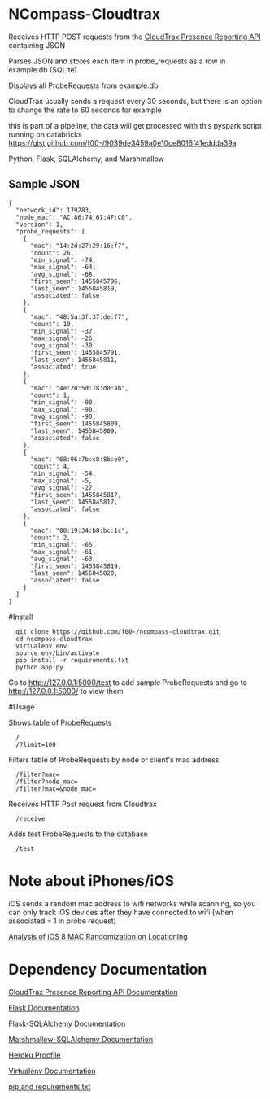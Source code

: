 # NCompass-Cloudtrax

Receives HTTP POST requests from the [CloudTrax Presence Reporting API](https://help.cloudtrax.com/hc/en-us/articles/207985916-CloudTrax-Presence-Reporting-API
) containing JSON

Parses JSON and stores each item in probe_requests as a row in example.db (SQLite)

Displays all ProbeRequests from example.db

CloudTrax usually sends a request every 30 seconds, but there is an option to change the rate to 60 seconds for example

this is part of a pipeline, the data will get processed with this pyspark script running on databricks
https://gist.github.com/f00-/9039de3459a0e10ce8016f41eddda39a

Python, Flask, SQLAlchemy, and Marshmallow

## Sample JSON
```
{
  "network_id": 179283,
  "node_mac": "AC:86:74:61:4F:C0",
  "version": 1,
  "probe_requests": [
    {
      "mac": "14:2d:27:29:16:f7",
      "count": 26,
      "min_signal": -74,
      "max_signal": -64,
      "avg_signal": -68,
      "first_seen": 1455845796,
      "last_seen": 1455845819,
      "associated": false
    },
    {
      "mac": "48:5a:3f:37:de:f7",
      "count": 10,
      "min_signal": -37,
      "max_signal": -26,
      "avg_signal": -30,
      "first_seen": 1455845791,
      "last_seen": 1455845811,
      "associated": true
    },
    {
      "mac": "4e:20:5d:18:d0:ab",
      "count": 1,
      "min_signal": -90,
      "max_signal": -90,
      "avg_signal": -90,
      "first_seen": 1455845809,
      "last_seen": 1455845809,
      "associated": false
    },
    {
      "mac": "68:96:7b:c8:8b:e9",
      "count": 4,
      "min_signal": -54,
      "max_signal": -5,
      "avg_signal": -27,
      "first_seen": 1455845817,
      "last_seen": 1455845817,
      "associated": false
    },
    {
      "mac": "80:19:34:b8:bc:1c",
      "count": 2,
      "min_signal": -65,
      "max_signal": -61,
      "avg_signal": -63,
      "first_seen": 1455845819,
      "last_seen": 1455845820,
      "associated": false
    }
  ]
}
```

#Install
```
  git clone https://github.com/f00-/ncompass-cloudtrax.git
  cd ncompass-cloudtrax
  virtualenv env
  source env/bin/activate
  pip install -r requirements.txt
  python app.py
```

  Go to http://127.0.0.1:5000/test to add sample ProbeRequests and go to http://127.0.0.1:5000/ to view them
  
#Usage

Shows table of ProbeRequests

```
  /
  /?limit=100
```

Filters table of ProbeRequests by node or client's mac address

```
  /filter?mac=
  /filter?node_mac=
  /filter?mac=&node_mac=
```

Receives HTTP Post request from Cloudtrax

```
  /receive
```


Adds test ProbeRequests to the database


```
  /test
```

# Note about iPhones/iOS
iOS sends a random mac address to wifi networks while scanning, so you can only track iOS devices after they have connected to wifi (when associated = 1 in probe request)

[Analysis of iOS 8 MAC Randomization on Locationing](http://mpact.zebra.com/documents/iOS8-White-Paper.pdf)

# Dependency Documentation

[CloudTrax Presence Reporting API Documentation](https://help.cloudtrax.com/hc/en-us/articles/207985916-CloudTrax-Presence-Reporting-API
)

[Flask Documentation](http://flask.pocoo.org/)

[Flask-SQLAlchemy Documentation](http://flask-sqlalchemy.pocoo.org/2.1/)

[Marshmallow-SQLAlchemy Documentation](https://marshmallow-sqlalchemy.readthedocs.io/en/latest/)

[Heroku Procfile](https://devcenter.heroku.com/articles/procfile)

[Virtualenv Documentation](https://virtualenv.pypa.io/en/stable/)

[pip and requirements.txt](https://pip.readthedocs.io/en/1.1/requirements.html)
